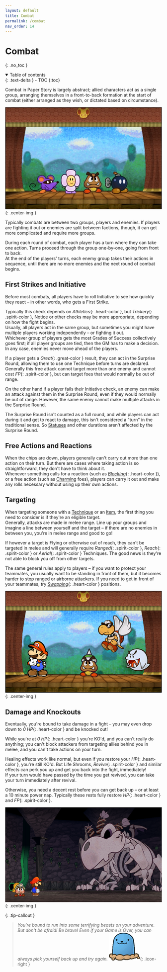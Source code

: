 ```yaml
---
layout: default
title: Combat
permalink: /combat
nav_order: 14
---
```


# Combat
{: .no_toc }

<details open markdown="block">
  <summary>
    Table of contents
  </summary>
  {: .text-delta }
- TOC
{:toc}
</details>

Combat in Paper Story is largely abstract; allied characters act as a single group, arranging themselves in a front-to-back formation at the start of combat (either arranged as they wish, or dictated based on circumstance).

![](assets/images/scenes/01.png)
{: .center-img }

Typically combats are between two groups, players and enemies. If players are fighting it out or enemies are split between factions, though, it can get more complicated and require more groups.

During each round of combat, each player has a turn where they can take one action. Turns proceed through the group one-by-one, going from front to back.  
At the end of the players' turns, each enemy group takes their actions in sequence, until there are no more enemies and the next round of combat begins.

## First Strikes and Initiative

Before most combats, all players have to roll Initiative to see how quickly they react – in other words, who gets a First Strike.

Typically this check depends on *Athletics*{: .heart-color }, but *Trickery*{: .spirit-color }, Notice or other checks may be more appropriate, depending on how the fight begins.  
Usually, all players act in the same group, but sometimes you might have multiple players working independently – or fighting it out.  
Whichever group of players gets the most Grades of Success collectively goes first; if all player groups are tied, then the GM has to make a decision. In any case, enemies never move ahead of the players.

If a player gets a *Great*{: .great-color } result, they can act in the Surprise Round, allowing them to use one Technique before turns are declared.  
Generally this free attack cannot target more than one enemy and cannot cost *FP*{: .spirit-color }, but can target foes that would normally be out of range.

On the other hand if a player fails their Initiative check, an enemy can make an attack against them in the Surprise Round, even if they would normally be out of range. However, the same enemy cannot make multiple attacks in the Surprise Round.

The Surprise Round isn't counted as a full round, and while players can act during it and get to react to damage, this isn't considered a "turn" in the traditional sense. So [Statuses](TODO:LINK) and other durations aren't affected by the Surprise Round.

## Free Actions and Reactions

When the chips are down, players generally can't carry out more than one action on their turn. But there are cases where taking action is so straightforward, they don't have to think about it.  
Whenever something calls for a reaction (such as *[Blocking](TODO:LINK)*{: .heart-color }), or a free action (such as [Charming](TODO:LINK) foes), players can carry it out and make any rolls necessary without using up their own actions. 

## Targeting

When targeting someone with a [Technique](TODO:LINK) or an [Item](TODO:LINK), the first thing you need to consider is if they're an eligible target.  
Generally, attacks are made in melee range. Line up your groups and imagine a line between yourself and the target – if there are no enemies in between you, you're in melee range and good to go!

If however a target is Flying or otherwise out of reach, they can't be targeted in melee and will generally require *Ranged*{: .spirit-color }, *Reach*{: .spirit-color } or *Aerial*{: .spirit-color } Techniques. The good news is they're not able to block you off from other targets.

The same general rules apply to players – if you want to protect your teammates, you usually want to be standing in front of them, but it becomes harder to stop ranged or airborne attackers. If you need to get in front of your teammates, try *[Swapping](TOOD:LINK)*{: .heart-color } positions.

![](assets/images/scenes/02.png)
{: .center-img }

## Damage and Knockouts

Eventually, you're bound to take damage in a fight – you may even drop down to *0 HP*{: .heart-color } and be knocked out!

While you're at *0 HP*{: .heart-color } you're KO'd, and you can't really do anything; you can't block attackers from targeting allies behind you in melee, and you can't take actions on your turn.

Healing effects work like normal, but even if you restore your *HP*{: .heart-color }, you're still KO'd. But Life Shrooms, *Revive*{: .spirit-color } and similar effects can perk you up and get you back into the fight, immediately!  
If your turn would have passed by the time you get revived, you can take your turn immediately after revival.

Otherwise, you need a decent rest before you can get back up – or at least a 10 minute power nap. Typically these rests fully restore *HP*{: .heart-color } and *FP*{: .spirit-color }.

![](assets/images/scenes/03.png)
{: .center-img }

{: .tip-callout }
> *You're bound to run into some terrifying beasts on your adventure. But don't be afraid! Be brave! Even if your Game is Over, you can always pick yourself back up and try again. ![](assets/images/icons/tipguy.png)*{: .icon-right }

